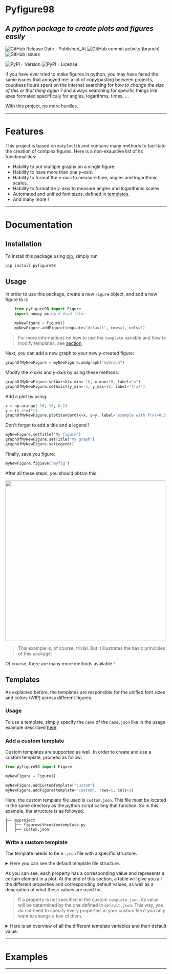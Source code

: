 # Pyfigure98
## _A python package to create plots and figures easily_

![GitHub Release Date - Published_At](https://img.shields.io/github/release-date/antoine-mouchamps/pyfigure98)
![GitHub commit activity (branch)](https://img.shields.io/github/commit-activity/m/antoine-mouchamps/pyfigure98)
![GitHub issues](https://img.shields.io/github/issues/antoine-mouchamps/pyfigure98)

![PyPI - Version](https://img.shields.io/pypi/v/pyfigure98)
![PyPI - License](https://img.shields.io/pypi/l/pyfigure98)

If you have ever tried to make figures in python, you may have faced the same issues that annoyed me: a lot of copy/pasting between projects, countless hours spent on the internet searching for _how to change the size of this or that thing again ?_ and always searching for specific things like axes formated specifficaly for angles, logarithms, times, ...

With this project, no more hurdles.

---

# Features

This project is based on `matplotlib` and contains many methods to facilitate the creation of complex figures. Here is a non-exaustive list of its functionalities:
- Hability to put multiple graphs on a single figure.
- Hability to have more than one _y-axis_.
- Hability to format the _x-axis_ to measure time, angles and logarithmic scales.
- Hability to format de _y-axis_ to measure angles and logarithmic scales.
- Automated and unified font sizes, defined in [templates](https://github.com/antoine-mouchamps/pyfigure98/tree/dev#templates).
- And many more !

---

# Documentation

## Installation

To install this package using [pip](https://pip.pypa.io/en/stable/installation/), simply run
```sh
pip install pyfigure98
```

## Usage

In order to use this package, create a new `Figure` object, and add a new figure to it:
```py
    from pyfigure98 import Figure
    import numpy as np # Used later
    
    myNewFigure = Figure()
    myNewFigure.addFigure(template="default", rows=1, cols=1)
```

> For more informations on how to use the `template` variable and how to modify templates, see [section](https://github.com/antoine-mouchamps/pyfigure98/tree/dev#templates).

Next, you can add a new graph to your newly-created figure:
```py
graphOfMyNewFigure = myNewFigure.addgraph("myGraph")
```
Modify the _x-axis_ and _y-axis_ by using these methods:
```py
graphOfMyNewFigure.setAxisX(x_min=-10, x_max=10, label="x")
graphOfMyNewFigure.setAxisY(y_min=-5, y_max=10, label="f(x)")
```
Add a plot by using:
```py
x = np.arange(-10, 10, 0.2)
y = (0.3*x)**3
graphOfMyNewFigure.plotStandard(x=x, y=y, label="example with f(x)=0.3*x^3", color="red")
```
Don't forget to add a title and a legend !
```py
myNewFigure.setTitle("My figure")
graphOfMyNewFigure.setTitle("my graph")
graphOfMyNewFigure.setLegend()
```
Finally, save you figure:
```py
myNewFigure.figSave('myfig')
```
After all these steps, you should obtain this:

<img src="https://github.com/antoine-mouchamps/pyfigure98/assets/94292445/daba562f-6ae2-40fb-b5ae-e6a3509d18a7" width="500">

> This example is, of course, trivial.
> But it illustrates the basic principles of this package.


Of course, there are many more methods available !
## Templates

As explained before, the templates are responsible for the unified font sizes and colors (WIP) across different figures. 

### Usage
To use a template, simply specify the ``name`` of the `name.json` like in the usage example described [here](https://github.com/antoine-mouchamps/pyfigure98#usage).

### Add a custom template
Custom templates are supported as well. 
In order to create and use a custom template, proceed as follow:

```py
from pyfigure98 import Figure

myNewFigure = Figure()

myNewFigure.addCustomTemplate("custom")  
myNewFigure.addFigure(template="custom", rows=1, cols=1)
```

Here, the custom template file used is `custom.json`. This file must be located in the same directory as the python script calling that function. So in this example, the structure is as followed:

```
├── myproject
│   ├── figurewithcustomtemplate.py
│   ├── custom.json
```

### Write a custom template

The template needs to be a `.json` file with a specific structure.
<details>
<summary>
    Here you can see the default template file structure.
</summary>

```json
{
    "fig_size_x": 11,
    "fig_size_y": 8,
    "label_size": 25,
    "tick_size": 20,
    "legend_size": 20,
    "in_text_size": 20,
    "subplot_title_size": 30,
    "fig_title_size": 35,
    "markersize": 10,
    "tick_width_major": 2.25,
    "tick_length_major": 5,
    "tick_width_minor": 1.75,
    "tick_length_minor": 3   
}
```
> Code inside `default.json`.
> 
</details>

As you can see, each property has a corresponding value and represents a certain element in a plot. At the end of this section, a table will give you all the different properties and corresponding default values, as well as a description of what these values are used for.

> If a property is not specified in the custom `template.json`, its
> value will be determined by the one defined in `default.json`.
> This way, you do not need to specify every properties in your
> custom file if you only want to change a few of them.




<details>
<summary>
    Here is an overview of all the different template variables and their default value.
</summary>

| Syntax      | Default value | Description |
| :---        |    :----:   |  :---|
| `"fig_size_x"` | 11 | |
| `"fig_size_y"` | 8 | |
| `"label_size"` | 25 | |
| `"tick_size"` | 20 | |
| `"legend_size"` | 20 | |
| `"in_text_size"` | 20 | |
| `"subplot_title_size"` | 30 | |
| `"fig_title_size"` | 35 | |
| `"markersize"` | 10 | |
| `"tick_width_major"` | 2.25 | |
| `"tick_length_major"` | 5 | |
| `"tick_width_minor"` | 1.75 | |
| `"tick_length_minor"` | 3 | |

</details>

---

# Examples

---

# 


